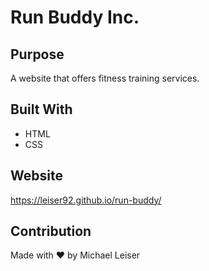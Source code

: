 # Run Buddy Inc.

## Purpose
A website that offers fitness training services.

## Built With
* HTML
* CSS

## Website
https://leiser92.github.io/run-buddy/

## Contribution
Made with ❤️ by Michael Leiser

